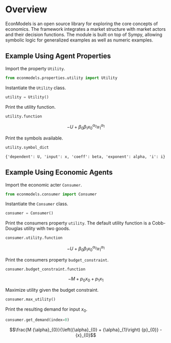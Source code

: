 # Overview

EconModels is an open source library for exploring the core concepts of economics. The framework integrates a market structure with market actors and their decision functions. The module is built on top of Sympy, allowing symbolic logic for generalized examples as well as numeric examples.

## Example Using Agent Properties

Import the property `Utility`.


```python
from econmodels.properties.utility import Utility
```

Instantiate the `Utility` class.


```python
utility = Utility()
```

Print the utility function.


```python
utility.function
```




$$- U + {\beta}_{0} {\beta}_{1} {x}_{0}^{{\alpha}_{0}} {x}_{1}^{{\alpha}_{1}}$$



Print the symbols available.


```python
utility.symbol_dict
```




    {'dependent': U, 'input': x, 'coeff': beta, 'exponent': alpha, 'i': i}



## Example Using Economic Agents

Import the economic acter `Consumer`.


```python
from econmodels.consumer import Consumer
```

Instantiate the `Consumer` class.


```python
consumer = Consumer()
```

Print the consumers property `utility`. The default utility function is a Cobb-Douglas utility with two goods.


```python
consumer.utility.function
```




$$- U + {\beta}_{0} {\beta}_{1} {x}_{0}^{{\alpha}_{0}} {x}_{1}^{{\alpha}_{1}}$$



Print the consumers property `budget_constraint`.


```python
consumer.budget_constraint.function
```




$$- M + {p}_{0} {x}_{0} + {p}_{1} {x}_{1}$$



Maximize utility given the budget constraint.


```python
consumer.max_utility()
```

Print the resulting demand for input $x_0$.


```python
consumer.get_demand(index=0)
```




$$\frac{M {\alpha}_{0}}{\left({\alpha}_{0} + {\alpha}_{1}\right) {p}_{0}} - {x}_{0}$$


